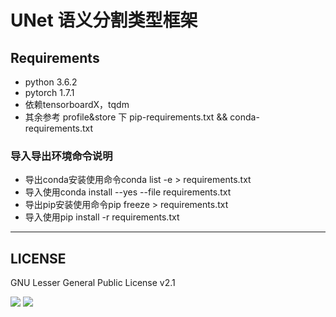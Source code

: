 <!--
 * @Author: zhonzxad
 * @Date: 2021-06-24 10:10:02
 * @LastEditTime: 2021-12-16 21:15:18
 * @LastEditors: zhonzxad
-->
# UNet 语义分割类型框架

## Requirements
* python 3.6.2
* pytorch 1.7.1
* 依赖tensorboardX，tqdm
* 其余参考 profile&store 下 pip-requirements.txt && conda-requirements.txt

### 导入导出环境命令说明
* 导出conda安装使用命令conda list -e > requirements.txt 
* 导入使用conda install --yes --file requirements.txt
* 导出pip安装使用命令pip freeze > requirements.txt
* 导入使用pip install -r requirements.txt

---
## LICENSE
GNU Lesser General Public License v2.1

[![](https://img.shields.io/badge/license-GPL%20v2.1-brightgreen?style=plastic)](https://github.com/zhonzxad/DeepNetTrainWork/tree/main)
![](https://img.shields.io/badge/language-python-blue.svg?style=plastic)

